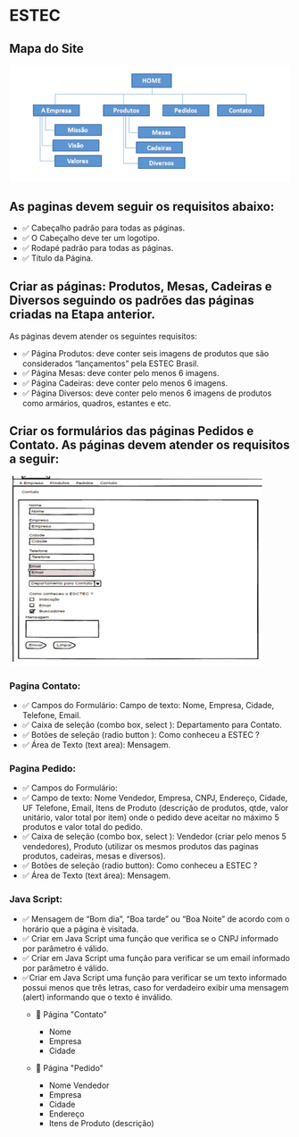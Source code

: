 # ESTEC

## Mapa do Site
![](src/image/mapa-do-site.png)

## As paginas devem seguir os requisitos abaixo:
 - ✅  Cabeçalho padrão para todas as páginas.
 - ✅  O Cabeçalho deve ter um logotipo.
 - ✅ Rodapé padrão para todas as páginas.
 - ✅ Título da Página.

 ## Criar as páginas: Produtos, Mesas, Cadeiras e Diversos seguindo os padrões das páginas criadas na Etapa anterior.
As páginas devem atender os seguintes requisitos:
 - ✅ Página Produtos: deve conter seis imagens de produtos que são considerados “lançamentos” pela ESTEC Brasil.
- ✅ Página Mesas: deve conter pelo menos 6 imagens.
- ✅ Página Cadeiras: deve conter pelo menos 6 imagens.
- ✅ Página Diversos: deve conter pelo menos 6 imagens de produtos como armários, quadros, estantes e etc.

## Criar os formulários das páginas Pedidos e Contato. As páginas devem atender os requisitos a seguir:
 ![](src/image/formulario.png)
### Pagina Contato:
- ✅ Campos do Formulário: Campo de texto: Nome, Empresa, Cidade, Telefone, Email.
- ✅ Caixa de seleção (combo box, select ): Departamento para Contato.
- ✅ Botões de seleção (radio button ): Como conheceu a ESTEC ?
- ✅ Área de Texto (text area): Mensagem.

### Pagina Pedido:
- ✅ Campos do Formulário:
- ✅ Campo de texto: Nome Vendedor, Empresa, CNPJ, Endereço, Cidade, UF
Telefone, Email, Itens de Produto (descrição de produtos, qtde, valor unitário, valor
total por item) onde o pedido deve aceitar no máximo 5 produtos e valor total do
pedido.
- ✅ Caixa de seleção (combo box, select ): Vendedor (criar pelo menos 5
vendedores), Produto (utilizar os mesmos produtos das paginas produtos, cadeiras,
mesas e diversos).
- ✅ Botões de seleção (radio button): Como conheceu a ESTEC ?
- ✅ Área de Texto (text área): Mensagem.

### Java Script:
- ✅ Mensagem de “Bom dia”, “Boa tarde” ou “Boa Noite” de acordo com o horário que a página è visitada.
- ✅ Criar em Java Script uma função que verifica se o CNPJ informado por parâmetro é
válido.
- ✅ Criar em Java Script uma função para verificar se um email informado por parâmetro é válido.
- ✅Criar em Java Script uma função para verificar se um texto informado possui menos que três letras, caso for verdadeiro exibir uma mensagem (alert) informando que o texto é inválido.
    - 📄 Página "Contato"
        - Nome
        - Empresa
        - Cidade

    - 📄 Página "Pedido"
        - Nome Vendedor
        - Empresa
        - Cidade
        - Endereço
        - Itens de Produto (descrição)